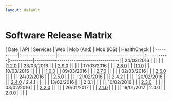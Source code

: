 ```yaml
---
layout: default
---
```


# [](#header-1)Software Release Matrix

| Date       | API   | Services | Web                                      |  Mob (And) |  Mob (iOS) | HealthCheck                             |
|:-----------|:-----------------|:-----------------------------------------|:-----------|:-----------|-----------------------------------------|
| 24/03/2016 |       |          |                                          |            |            |[1.2.0](release-notes/healthcheck/1.2.0) |
| 23/03/2016 |       |          | [2.9.0](release-notes/web/2.9.0)         |            |            |                                         |
| 17/03/2016 |       |          | [2.8.0](release-notes/web/2.8.0)         |            |            |[1.1.0](release-notes/healthcheck/1.1.0) |
| 10/03/2016 |       |          |                                          |            |            |[1.0.0](release-notes/healthcheck/1.0.0) |
| 09/03/2016 |       |          | [2.7.0](release-notes/web/2.7.0)         |            |            |                                         |
| 02/03/2016 |       |          | [2.6.0](release-notes/web/2.6.0)         |            |            |                                         |
| 24/02/2016 |       |          | [2.5.0](release-notes/web/2.5.0)         |            |            |                                         |
| 21/02/2016 |       |          | 2.4.2                                    |            |            |                                         |
| 20/02/2016 |       |          | [2.4.0](release-notes/web/2.4.0) / 2.4.1 |            |            |                                         |
| 13/02/2016 |       |          | 2.3.1                                    |            |            |                                         |
| 10/02/2016 |       |          | [2.3.0](release-notes/web/2.3.0)         |            |            |                                         |
| 03/02/2016 |       |          | [2.2.0](release-notes/web/2.2.0)         |            |            |                                         |
| 26/01/2017 |       |          | [2.1.0](release-notes/web/2.1.0)         |            |            |                                         |
| 19/01/2017 | 2.0.0 |          | [2.0.0](release-notes/web/2.0.0)         |            |            |                                         |
